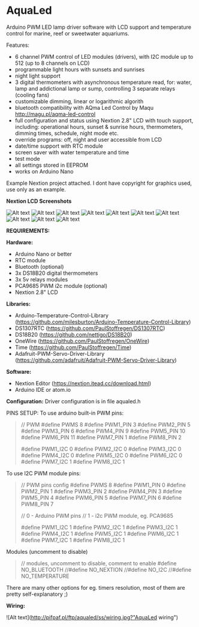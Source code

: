 # AquaLed

Arduino PWM LED lamp driver software with LCD support and temperature control for marine, reef or sweetwater aquariums.

Features:
- 6 channel PWM control of LED modules (drivers), with I2C module up to 512 (up to 8 channels on LCD)
- programmable light hours with sunsets and sunrises
- night light support
- 3 digital thermometers with asynchronous temperature read, for: water, lamp and addictional lamp or sump, controlling 3 separate  relays (cooling fans)
- customizable dimming, linear or logarithmic algorith
- bluetooth compatibility with AQma Led Control by Maqu http://magu.pl/aqma-led-control
- full configuration and status using Nextion 2.8" LCD with touch support, including: operational hours, sunset & sunrise hours, thermometers, dimming times, schedule, night mode etc.
- override programs: off, night and user accessible from LCD
- date/time support with RTC module
- screen saver with water temperature and time
- test mode
- all settings stored in EEPROM
- works on Arduino Nano

Example Nextion project attached. I dont have copyright for graphics used, use only as an example.

**Nextion LCD Screenshots**
 
![Alt text](http://pifpaf.pl/ftp/aqualed/ssen/0.jpg? "AquaLed")
![Alt text](http://pifpaf.pl/ftp/aqualed/ssen/1.jpg "AquaLed")
![Alt text](http://pifpaf.pl/ftp/aqualed/ssen/2.jpg "AquaLed")
![Alt text](http://pifpaf.pl/ftp/aqualed/ssen/9.jpg "AquaLed")
![Alt text](http://pifpaf.pl/ftp/aqualed/ssen/3.jpg "AquaLed")
![Alt text](http://pifpaf.pl/ftp/aqualed/ssen/4.jpg "AquaLed")
![Alt text](http://pifpaf.pl/ftp/aqualed/ssen/5.jpg "AquaLed")
![Alt text](http://pifpaf.pl/ftp/aqualed/ssen/6.jpg "AquaLed")
![Alt text](http://pifpaf.pl/ftp/aqualed/ssen/7.jpg "AquaLed")
![Alt text](http://pifpaf.pl/ftp/aqualed/ssen/8.jpg "AquaLed")

**REQUIREMENTS:**

**Hardware:**
- Arduino Nano or better
- RTC module 
- Bluetooth (optional)
- 3x DS18B20 digital thermometers 
- 3x 5v relays modules
- PCA9685 PWM i2c module (optional)
- Nextion 2.8" LCD

**Libraries:**
- Arduino-Temperature-Control-Library (https://github.com/milesburton/Arduino-Temperature-Control-Library) 
- DS1307RTC (https://github.com/PaulStoffregen/DS1307RTC)
- DS18B20 (https://github.com/nettigo/DS18B20)
- OneWire (https://github.com/PaulStoffregen/OneWire)
- Time (https://github.com/PaulStoffregen/Time)
- Adafruit-PWM-Servo-Driver-Library (https://github.com/adafruit/Adafruit-PWM-Servo-Driver-Library)

**Software:**
- Nextion Editor (https://nextion.itead.cc/download.html)
- Arduino IDE or atom.io

**Configuration:**
Driver configuration is in file aqualed.h

PINS SETUP:
To use arduino built-in PWM pins:
>// PWM
>#define PWMS 8
>#define PWM1_PIN  3
>#define PWM2_PIN  5
>#define PWM3_PIN  6
>#define PWM4_PIN  9
>#define PWM5_PIN  10
>#define PWM6_PIN  11
>#define PWM7_PIN  1
>#define PWM8_PIN  2
>
>#define PWM1_I2C  0
>#define PWM2_I2C  0
>#define PWM3_I2C  0
>#define PWM4_I2C  0
>#define PWM5_I2C  0
>#define PWM6_I2C  0
>#define PWM7_I2C  1
>#define PWM8_I2C  1

To use I2C PWM module pins:
>// PWM pins config
>#define PWMS 8
>#define PWM1_PIN  0
>#define PWM2_PIN  1
>#define PWM3_PIN  2
>#define PWM4_PIN  3
>#define PWM5_PIN  4
>#define PWM6_PIN  5
>#define PWM7_PIN  6
>#define PWM8_PIN  7
>
>// 0 - Arduino PWM pins
>// 1 - i2c PWM module, eg. PCA9685
>
>#define PWM1_I2C  1
>#define PWM2_I2C  1
>#define PWM3_I2C  1
>#define PWM4_I2C  1
>#define PWM5_I2C  1
>#define PWM6_I2C  1
>#define PWM7_I2C  1
>#define PWM8_I2C  1

Modules (uncomment to disable)
>// modules, uncomment to disable, comment to enable
>#define NO_BLUETOOTH
>//#define NO_NEXTION
>//#define NO_I2C
>//#define NO_TEMPERATURE

There are many other options for eg. timers resolution, most of them are pretty self-explanatory ;)

**Wiring:**

![Alt text](http://pifpaf.pl/ftp/aqualed/ss/wiring.jpg?"AquaLed wiring")


